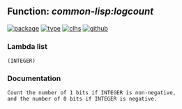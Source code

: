 ## Function: ***common-lisp:logcount***
[![package](https://img.shields.io/badge/Package-COMMON--LISP-5f9ea0.svg?style=social&colorA=999999)](../) [![type](https://img.shields.io/badge/Type-Function-5f9ea0.svg?style=social&colorA=999999)](../#function) [![clhs](https://img.shields.io/badge/CLHS-LOGCOUNT-5f9ea0.svg?style=social&colorA=999999)](http://www.lispworks.com/documentation/HyperSpec/Body/f_logcou.htm) [![github](https://img.shields.io/badge/GitHub-View_the_source-5f9ea0.svg?style=social&colorA=999999&logo=github)](https://github.com/sbcl/sbcl/blob/master/src/code/numbers.lisp/) 
### Lambda list
```
(INTEGER)
```
### Documentation
```
Count the number of 1 bits if INTEGER is non-negative,
and the number of 0 bits if INTEGER is negative.
```

